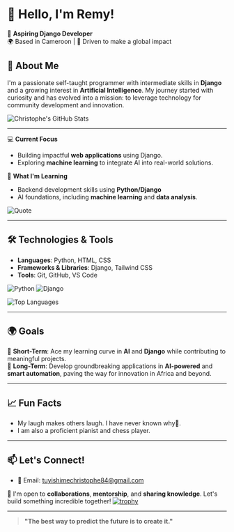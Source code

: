 # 👋 Hello, I'm Remy!  

🎯 **Aspiring Django Developer**  
🌍 Based in Cameroon | 🌟 Driven to make a global impact  

## 🌟 About Me  
I'm a passionate self-taught programmer with intermediate skills in **Django** and a growing interest in **Artificial Intelligence**. My journey started with curiosity and has evolved into a mission: to leverage technology for community development and innovation.  
 
![Christophe's GitHub Stats](https://github-readme-stats.vercel.app/api?username=RemyCodes0&show_icons=true&hide=stars&count_private=true)

---

💻 **Current Focus**  
- Building impactful **web applications** using Django.  
- Exploring **machine learning** to integrate AI into real-world solutions.  

🌱 **What I'm Learning**  
- Backend development skills using **Python/Django**  
- AI foundations, including **machine learning** and **data analysis**.
   
![Quote](https://quotes-github-readme.vercel.app/api?type=horizontal&theme=radical)

---

## 🛠️ Technologies & Tools  
- **Languages**: Python, HTML, CSS  
- **Frameworks & Libraries**: Django, Tailwind CSS  
- **Tools**: Git, GitHub, VS Code

![Python](https://img.shields.io/badge/Python-3776AB?style=for-the-badge&logo=python&logoColor=white)
![Django](https://img.shields.io/badge/Django-092E20?style=for-the-badge&logo=django&logoColor=white)

![Top Languages](https://github-readme-stats.vercel.app/api/top-langs/?username=RemyCodes0&layout=compact)

---



## 🌍 Goals  
🌟 **Short-Term**: Ace my learning curve in **AI** and **Django** while contributing to meaningful projects.  
🌟 **Long-Term**: Develop groundbreaking applications in **AI-powered** and **smart automation**, paving the way for innovation in Africa and beyond.  

---

## 📈 Fun Facts  
- My laugh makes others laugh. I have never known why🤧. 
- I am also a proficient pianist and chess player.  

---

## 📫 Let's Connect!  
- 📧 Email: [tuyishimechristophe84@gmail.com](mailto:tuyishimechristophe84@gmail.com)  

🤝 I'm open to **collaborations**, **mentorship**, and **sharing knowledge**. Let's build something incredible together!
[![trophy](https://github-profile-trophy.vercel.app/?username=RemyCodes0&theme=onedark)](https://github.com/ryo-ma/github-profile-trophy)

---


> **"The best way to predict the future is to create it."**
